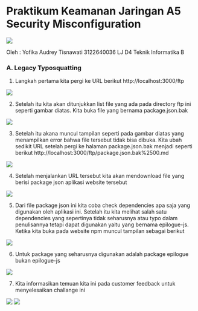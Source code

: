 <h1>Praktikum Keamanan Jaringan 
A5 Security Misconfiguration</h1>

<img src="img/logo_pens.png">

Oleh :
Yofika Audrey Tisnawati
3122640036
LJ D4 Teknik Informatika B


### A. Legacy Typosquatting

1. Langkah pertama kita pergi ke URL berikut http://localhost:3000/ftp 

<img src="img/1.png">

2. Setelah itu kita akan ditunjukkan list file yang ada pada directory ftp ini seperti gambar diatas. Kita buka file yang bernama package.json.bak

<img src="img/2.png">


3. Setelah itu akana muncul tampilan seperti pada gambar diatas yang menampilkan error bahwa file tersebut tidak bisa dibuka. Kita ubah sedikit URL setelah pergi ke halaman package.json.bak menjadi seperti berikut http://localhost:3000/ftp/package.json.bak%2500.md

<img src="img/3.png">

4. Setelah menjalankan URL tersebut kita akan mendownload file yang berisi package json aplikasi website tersebut

<img src="img/4.png">


5. Dari file package json ini kita coba check dependencies apa saja yang digunakan oleh aplikasi ini. Setelah itu kita melihat salah satu dependencies yang sepertinya tidak seharusnya atau typo dalam penulisannya tetapi dapat digunakan yaitu yang bernama epilogue-js. Ketika kita buka pada website npm muncul tampilan sebagai berikut
    
<img src="img/5.png">


6. Untuk package yang seharusnya digunakan adalah package epilogue bukan epilogue-js
    
<img src="img/6.png">


7. Kita informasikan temuan kita ini pada customer feedback untuk menyelesaikan challange ini

<img src="img/7-1.png">
<img src="img/7-2.png">

